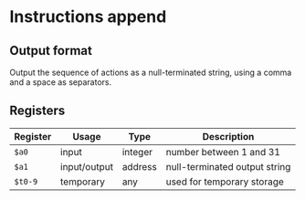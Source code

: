 # Instructions append

## Output format

Output the sequence of actions as a null-terminated string, using a comma and a space as separators.

## Registers

| Register | Usage        | Type    | Description                   |
| -------- | ------------ | ------- | ----------------------------- |
| `$a0`    | input        | integer | number between 1 and 31       |
| `$a1`    | input/output | address | null-terminated output string |
| `$t0-9`  | temporary    | any     | used for temporary storage    |
